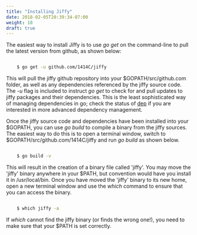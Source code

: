 ```yaml
---
title: "Installing Jiffy"
date: 2018-02-05T20:39:34-07:00
weight: 10
draft: true
---
```


The easiest way to install Jiffy is to use *go get* on the command-line to pull the latest version from github, as shown below:

```bash

    $ go get -u github.com/1414C/jiffy

```

This will pull the jiffy github repository into your $GOPATH/src/github.com folder, as well as any dependencies referenced by the jiffy source code.  The *-u* flag is included to instruct *go get* to check for and pull updates to jiffy packages and their dependencies.  This is the least sophisticated way of managing dependencies in go; check the status of [dep](https://github.com/golang/dep) if you are interested in more advanced dependency management.

Once the jiffy source code and dependencies have been installed into your $GOPATH, you can use *go build* to compile a binary from the jiffy sources.  The easiest way to do this is to open a terminal window, switch to $GOPATH/src/github.com/1414C/jiffy and run *go build* as shown below.

```bash

    $ go build -v

```

This will result in the creation of a binary file called 'jiffy'.  You may move the 'jiffy' binary anywhere in your $PATH, but convention would have you install it in /usr/local/bin.  Once you have moved the 'jiffy' binary to its new home, open a new terminal window and use the *which* command to ensure that you can access the binary.

```bash

    $ which jiffy -a

```

If *which* cannot find the jiffy binary (or finds the wrong one!), you need to make sure that your $PATH is set correctly.  
